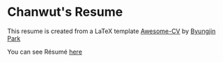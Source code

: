 # Chanwut's Resume

This resume is created from a LaTeX template [Awesome-CV](https://github.com/posquit0/Awesome-CV) by [Byungjin Park](https://github.com/posquit0)

You can see Résumé [here](http://chanwutk.github.io/resume/resume.pdf)
